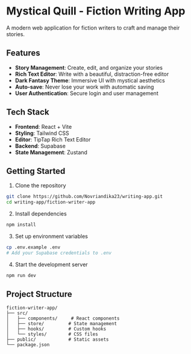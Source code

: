 # Mystical Quill - Fiction Writing App

A modern web application for fiction writers to craft and manage their stories.

## Features

- **Story Management**: Create, edit, and organize your stories
- **Rich Text Editor**: Write with a beautiful, distraction-free editor
- **Dark Fantasy Theme**: Immersive UI with mystical aesthetics
- **Auto-save**: Never lose your work with automatic saving
- **User Authentication**: Secure login and user management

## Tech Stack

- **Frontend**: React + Vite
- **Styling**: Tailwind CSS
- **Editor**: TipTap Rich Text Editor
- **Backend**: Supabase
- **State Management**: Zustand

## Getting Started

1. Clone the repository
```bash
git clone https://github.com/Novriandika23/writing-app.git
cd writing-app/fiction-writer-app
```

2. Install dependencies
```bash
npm install
```

3. Set up environment variables
```bash
cp .env.example .env
# Add your Supabase credentials to .env
```

4. Start the development server
```bash
npm run dev
```

## Project Structure

```
fiction-writer-app/
├── src/
│   ├── components/     # React components
│   ├── store/         # State management
│   ├── hooks/         # Custom hooks
│   └── styles/        # CSS files
├── public/            # Static assets
└── package.json
```
